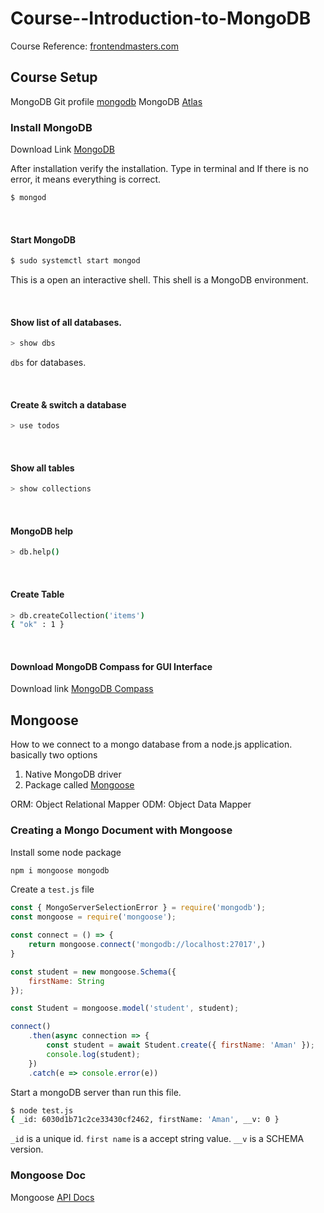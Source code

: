 # Course--Introduction-to-MongoDB

Course Reference: [frontendmasters.com](https://frontendmasters.com/courses/mongodb/)

## Course Setup
MongoDB Git profile [mongodb](https://github.com/mongodb/mongo)
MongoDB [Atlas](https://www.mongodb.com/cloud/atlas)


### Install MongoDB

Download Link [MongoDB](https://docs.mongodb.com/manual/administration/install-community/)

After installation verify the installation.
Type in terminal and If there is no error, it means everything is correct.
```bash
$ mongod
```

<br />

#### Start MongoDB
```bash
$ sudo systemctl start mongod
```
This is a open an interactive shell. This shell is a MongoDB environment.


<br />

#### Show list of all databases.
```bash
> show dbs
```

`dbs` for databases.

<br />

#### Create & switch a database
```bash
> use todos
```

<br />

#### Show all tables
```bash
> show collections
```

<br />

#### MongoDB help
```bash
> db.help()
```

<br />

#### Create Table
```bash
> db.createCollection('items')
{ "ok" : 1 }
```

<br />

#### Download MongoDB Compass for GUI Interface
Download link [MongoDB Compass](https://www.mongodb.com/try/download/compass)


## Mongoose
How to we connect to a mongo database from a node.js application.
basically two options
1. Native MongoDB driver
2. Package called [Mongoose](https://mongoosejs.com/)

ORM: Object Relational Mapper
ODM: Object Data Mapper

### Creating a Mongo Document with Mongoose

Install some node package
```bash
npm i mongoose mongodb
```

Create a `test.js` file

```js
const { MongoServerSelectionError } = require('mongodb');
const mongoose = require('mongoose');

const connect = () => {
    return mongoose.connect('mongodb://localhost:27017',)
}

const student = new mongoose.Schema({
    firstName: String
});

const Student = mongoose.model('student', student);

connect()
    .then(async connection => {
        const student = await Student.create({ firstName: 'Aman' });
        console.log(student);
    })
    .catch(e => console.error(e))
```

Start a mongoDB server than run this file.
```bash
$ node test.js
{ _id: 6030d1b71c2ce33430cf2462, firstName: 'Aman', __v: 0 }
```

`_id` is a unique id.
`first name` is a accept string value.
`__v` is a SCHEMA version.


### Mongoose Doc
Mongoose [API Docs](https://mongoosejs.com/docs/api.html#model)